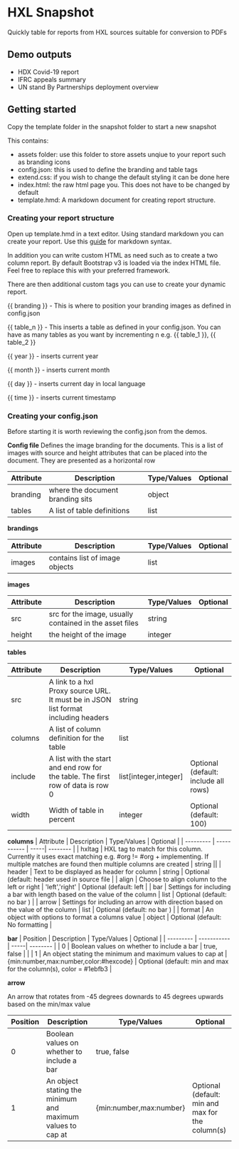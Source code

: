 # HXL Snapshot

Quickly table for reports from HXL sources suitable for conversion to PDFs

## Demo outputs

- HDX Covid-19 report
- IFRC appeals summary
- UN stand By Partnerships deployment overview

## Getting started

Copy the template folder in the snapshot folder to start a new snapshot

This contains:

- assets folder: use this folder to store assets unqiue to your report such as branding icons
- config.json: this is used to define the branding and table tags
- extend.css: if you wish to change the default styling it can be done here
- index.html: the raw html page you. This does not have to be changed by default
- template.hmd: A markdown document for creating report structure.

### Creating your report structure

Open up template.hmd in a text editor. Using standard markdown you can create your report. Use this [guide](https://www.markdownguide.org/cheat-sheet/) for markdown syntax.

In addition you can write custom HTML as need such as to create a two column report. By default Bootstrap v3 is loaded via the index HTML file. Feel free to replace this with your preferred framework.

There are then additional custom tags you can use to create your dynamic report.

{{ branding }} - This is where to position your branding images as defined in config.json

{{ table_n }} - This inserts a table as defined in your config.json. You can have as many tables as you want by incrementing n e.g. {{ table_1 }}, {{ table_2 }}

{{ year }} - inserts current year

{{ month }} -  inserts current month

{{ day }} -  inserts current day in local language

{{ time }} - inserts current timestamp

### Creating your config.json

Before starting it is worth reviewing the config.json from the demos.

**Config file**
Defines the image branding for the documents. This is a list of images with source and height attributes that can be placed into the document.  They are presented as a horizontal row

| Attribute | Description | Type/Values | Optional |
| ----------| ----------- | -----| -------- |
| branding | where the document branding sits | object |  |
| tables | A list of table definitions | list |  |

**brandings**

| Attribute | Description | Type/Values | Optional |
| --------- | ----------- | -----| -------- |
| images | contains list of image objects | list |  |


**images**

| Attribute | Description | Type/Values | Optional |
| --------- | ----------- | -----| -------- |
| src | src for the image, usually contained in the asset files | string | |
| height | the height of the image | integer | |

**tables**

| Attribute | Description | Type/Values | Optional |
| --------- | ----------- | -----| -------- |
| src | A link to a hxl Proxy source URL. It must be in JSON list format including headers | string | |
| columns | A list of column definition for the table | list | |
| include | A list with the start and end row for the table. The first row of data is row 0 | list[integer,integer] | Optional (default: include all rows) |
| width | Width of table in percent | integer | Optional (default: 100) |

**columns**
| Attribute | Description | Type/Values | Optional |
| --------- | ----------- | -----| -------- |
| hxltag | HXL tag to match for this column. Currently it uses exact matching e.g. #org != #org + implementing. If multiple matches are found then multiple columns are created | string ||
| header | Text to be displayed as header for column | string | Optional (default: header used in source file |
| align | Choose to align column to the left or right | 'left','right' | Optional (default: left |
| bar | Settings for including a bar with length based on the value of the column | list | Optional (default: no bar ) |
| arrow | Settings for including an arrow with direction based on the value of the column | list | Optional (default: no bar ) |
| format | An object with options to format a columns value | object | Optional (default: No formatting |

**bar**
| Position | Description | Type/Values | Optional |
| --------- | ----------- | -----| -------- |
| 0 | Boolean values on whether to include a bar | true, false | |
| 1 | An object stating the minimum and maximum values to cap at | {min:number,max:number,color:#hexcode} | Optional (default: min and max for the column(s), color = #1ebfb3 |

**arrow**

An arrow that rotates from -45 degrees downards to 45 degrees upwards based on the min/max value

| Position | Description | Type/Values | Optional |
| --------- | ----------- | -----| -------- |
| 0 | Boolean values on whether to include a bar | true, false | |
| 1 | An object stating the minimum and maximum values to cap at | {min:number,max:number} | Optional (default: min and max for the column(s) |
